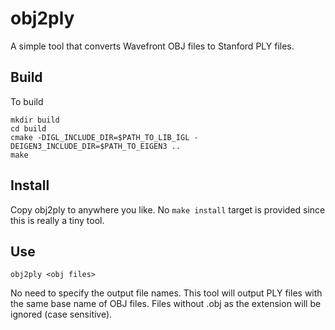 # obj2ply
A simple tool that converts Wavefront OBJ files to Stanford PLY files.

## Build
To build

    mkdir build
    cd build
    cmake -DIGL_INCLUDE_DIR=$PATH_TO_LIB_IGL -DEIGEN3_INCLUDE_DIR=$PATH_TO_EIGEN3 ..
    make

## Install

Copy obj2ply to anywhere you like.
No `make install` target is provided since this is really a tiny tool.

## Use
```obj2ply <obj files>```

No need to specify the output file names. This tool will output PLY files with
the same base name of OBJ files.  Files without .obj as the extension will be
ignored (case sensitive).
